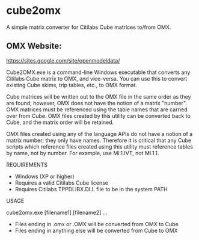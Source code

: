 cube2omx
========

A simple matrix converter for Citilabs Cube matrices to/from OMX.

OMX Website:
------------
https://sites.google.com/site/openmodeldata/

Cube2OMX.exe is a command-line Windows executable that converts any Citilabs Cube matrix to OMX, and vice-versa.   You can use this to convert existing Cube skims, trip tables, etc., to OMX format.

Cube matrices will be written out to the OMX file in the same order as they are found; however, OMX does not have the notion of a matrix "number".  OMX matrices must be referenced using the table names that are carried over from Cube. OMX files created by this utility can be converted back to Cube, and the matrix order will be retained.

OMX files created using any of the language APIs do not have a notion of a matrix number; they only have names. Therefore it is critical that any Cube scripts which reference files created using this utility must reference tables by name, not by number.  For example, use MI.1.IVT, not MI.1.1.


REQUIREMENTS

* Windows (XP or higher)
* Requires a valid Citilabs Cube license
* Requires Citilabs TPPDLIBX.DLL file to be in the system PATH

USAGE

cube2omx.exe  [filename1] [filename2] ...
* Files ending in .omx or .OMX will be converted from OMX to Cube
* Files ending in anything else will be converted from Cube to OMX

